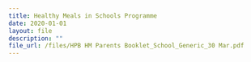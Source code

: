 ```yaml
---
title: Healthy Meals in Schools Programme
date: 2020-01-01
layout: file
description: ""
file_url: /files/HPB HM Parents Booklet_School_Generic_30 Mar.pdf
---
```

